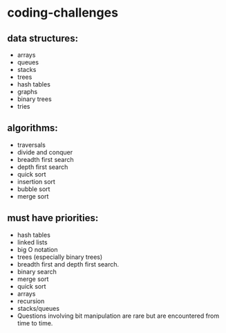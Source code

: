 # coding-challenges

## data structures:
- arrays
- queues
- stacks
- trees
- hash tables
- graphs
- binary trees
- tries
  
## algorithms:
- traversals
- divide and conquer
- breadth first search
- depth first search
- quick sort
- insertion sort
- bubble sort
- merge sort

## must have priorities:
- hash tables
- linked lists
- big O notation
- trees (especially binary trees)
- breadth first and depth first search. 
- binary search
- merge sort
- quick sort
- arrays
- recursion
- stacks/queues
-  Questions involving bit manipulation are rare but are encountered from time to time.
